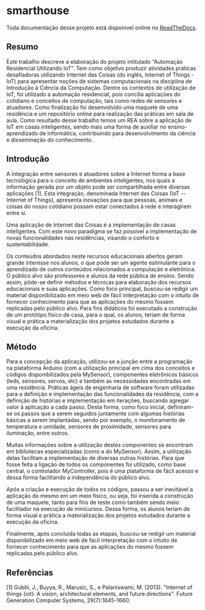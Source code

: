 # smarthouse

Toda documentação desse projeto está disponível online no [ReadTheDocs](http://smarthouse.readthedocs.org/en/latest/).

## Resumo
Este trabalho descreve a elaboração do projeto intitulado “Automação Residencial
Utilizando IoT”. Tem como objetivo produzir atividades práticas desafiadoras utilizando Internet das Coisas (do inglês, Internet of Things - IoT) para apresentar noções de sistemas computacionais na disciplina de Introdução à Ciência da Computação. Dentre os contextos de utilização de IoT, foi utilizado a automação residencial, pois concilia aplicações do cotidiano e conceitos de computação, tais como redes de sensores e atuadores. Como finalização foi desenvolvido uma maquete de uma residência e um repositório online para realização das práticas em sala de aula. Como resultado desse trabalho temos um REA sobre a aplicação de IoT em casas inteligentes, sendo mais uma forma de auxiliar no ensino-aprendizado de informática, contribuindo para desenvolvimento da ciência e disseminação do conhecimento.  

## Introdução
A integração entre sensores e atuadores sobre a Internet forma a base tecnológica para o conceito de ambientes inteligentes, nos quais a informação gerada por um objeto pode ser compartilhada entre diversas aplicações [1].  Esta integração, denominada Internet das Coisas (IoT -- Internet of Things), apresenta inovações para que pessoas, animais e coisas do nosso cotidiano possam estar conectados à rede e interagirem entre si. 

Uma aplicação de Internet das Coisas é a implementação de casas inteligentes. Com este novo paradigma se faz possível a implementação de novas funcionalidades nas residências, visando o conforto e sustentabilidade.

Os conteúdos abordados neste recursos educacionais abertos geram grande interesse nos alunos, o que pode ser um agente estimulante para o aprendizado de outros conteúdos relacionados a computação e eletrônica. O público alvo são professores e alunos da rede pública de ensino. Sendo assim, pôde-se definir métodos e técnicas para elaboração dos recursos educacionais e suas aplicações. Como foco principal, buscou-se redigir um material disponibilizado em meio web de fácil interpretação com o intuito de fornecer conhecimento para que as aplicações do mesmo fossem replicadas pelo público alvo. Para fins didáticos foi executado a construção de um protótipo físico de casa, para o qual, os alunos, teriam de forma visual e prática a materialização dos projetos estudados durante a execução da oficina.

## Método
Para a concepção da aplicação, utilizou-se a junção entre a programação na plataforma Arduino (com a utilização principal em cima dos conceitos e códigos disponibilizados pela MySensor), componentes eletrônicos básicos (leds, sensores, servos, etc) e também as necessidades encontradas em uma residência. Práticas ágeis de engenharia de software foram utilizadas para a definição e implementação das funcionalidades da residência, com a definição de histórias e implementação em iterações, buscando agregar valor à aplicação a cada passo. Desta forma, como foco inicial, definiram-se os passos que a serem seguidos juntamente com algumas histórias básicas a serem implantadas, sendo por exemplo, o monitoramento de temperatura e umidade, sensores de proximidade, sensores para iluminação, entre outros.

Muitas informações sobre a utilização destes componentes se encontram em bibliotecas especializadas (como a do MySensor). Assim, a utilização delas facilitam a implementação de diversas outras histórias. Para que fosse feita a ligação de todos os componentes foi utilizado, como base central, o controlador MyController, pois é uma plataforma de fácil acesso e dessa forma facilitando a independência do público alvo.

Após a criação e execução de todos os códigos, passou a ser inevitável a aplicação do mesmo em um meio físico, ou seja, foi inserida a construção de uma maquete, tanto para fins de teste como também sendo meio facilitador na execução de minicursos. Dessa forma, os alunos teriam de forma visual e prática a materialização dos projetos estudados durante a execução da oficina.

Finalmente, após concluída todas as etapas, buscou-se redigir um material disponibilizado em meio web de fácil interpretação com o intuito de fornecer conhecimento para que as aplicações do mesmo fossem replicadas pelo público alvo. 

## Referências
[1] Gubbi, J., Buyya, R., Marusic, S., e Palaniswami, M. (2013). "Internet of things (iot): A vision, architectural elements, and future directions". Future Generation Computer Systems, 29(7):1645-1660.

